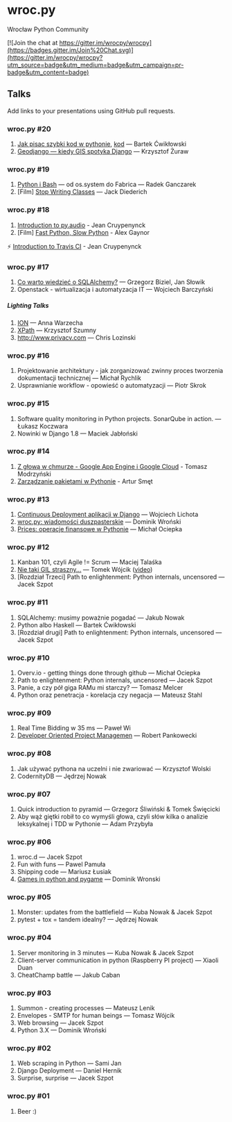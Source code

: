 # wroc.py

Wrocław Python Community

[![Join the chat at https://gitter.im/wrocpy/wrocpy](https://badges.gitter.im/Join%20Chat.svg)](https://gitter.im/wrocpy/wrocpy?utm_source=badge&utm_medium=badge&utm_campaign=pr-badge&utm_content=badge)

## Talks

Add links to your presentations using GitHub pull requests.

### wroc.py #20

1. [Jak pisac szybki kod w pythonie](https://speakerdeck.com/paczesiowa/jak-pisac-szybki-kod-w-pythonie), [kod](https://www.dropbox.com/s/7ntmq4fwypwd4dw/paczesiowa_szybki_kod.tar.bz2?dl=0) — Bartek Ćwikłowski
2. [Geodjango — kiedy GIS spotyka Django](http://slides.com/noaal/deck) — Krzysztof Żuraw

### wroc.py #19

1. [Python i Bash](http://www.slideshare.net/RadosawJanGanczarek/python-and-bash-from-ossystem-to-fabric) — od os.system do Fabrica — Radek Ganczarek 
2. [Film] [Stop Writing Classes](https://www.youtube.com/watch?v=o9pEzgHorH0) — Jack Diederich 

### wroc.py #18

1. [Introduction to py.audio](http://nonatomiclabs.com/blog/?p=67) - Jean Cruypenynck 
2. [Film] [Fast Python, Slow Python](https://www.youtube.com/watch?v=7eeEf_rAJds) - Alex Gaynor

⚡ ️[Introduction to Travis CI](http://nonatomiclabs.com/blog/?p=75) - Jean Cruypenynck  

### wroc.py #17

1. [Co warto wiedzieć o SQLAlchemy?](http://equus71.github.io/sqlalchemy-worth-to-know/) — Grzegorz Biziel, Jan Słowik
2. Openstack - wirtualizacja i automatyzacja IT — Wojciech Barczyński

##### Lighting Talks

1. [ION](https://ionapp.com/) — Anna Warzecha
2. [XPath](https://slides.com/noisy/xpath/) — Krzysztof Szumny
3. http://www.privacv.com — Chris Lozinski

### wroc.py #16

1. Projektowanie architektury - jak zorganizować zwinny proces tworzenia dokumentacji technicznej — Michał Rychlik 
2. Usprawnianie workflow - opowieść o automatyzacji — Piotr Skrok 

### wroc.py #15

1. Software quality monitoring in Python projects. SonarQube in action. — Łukasz Koczwara
2. Nowinki w Django 1.8 — Maciek Jabłoński

### wroc.py #14

1. [Z głową w chmurze - Google App Engine i Google Cloud](http://modriv.net/gae-wrocpy/) - Tomasz Modrzyński 
2. [Zarządzanie pakietami w Pythonie](http://artursmet.github.io/wroc.py-14/) - Artur Smęt

### wroc.py #13

1. [Continuous Deployment aplikacji w Django](http://lichota.pl/continuous_deployment_032015.pdf) — Wojciech Lichota
2. [wroc.py: wiadomości duszpasterskie](http://slides.com/dominikwronski/lucky-13#/) — Dominik Wroński
3. [Prices: operacje finansowe w Pythonie](http://mociepka.github.io/wroc.py-prices/) — Michał Ociepka

### wroc.py #12

1. Kanban 101, czyli Agile != Scrum — Maciej Talaśka
2. [Nie taki GIL straszny...](https://speakerdeck.com/tomekwojcik/nie-taki-gil-straszny-dot-dot-dot) — Tomek Wójcik ([video](https://www.youtube.com/watch?v=hMFJfopUXLA))
3. [Rozdział Trzeci] Path to enlightenment: Python internals, uncensored — Jacek Szpot

### wroc.py #11

1. SQLAlchemy: musimy poważnie pogadać — Jakub Nowak
2. Python albo Haskell — Bartek Ćwikłowski
3. [Rozdział drugi] Path to enlightenment: Python internals, uncensored — Jacek Szpot

### wroc.py #10

1. Overv.io - getting things done through github — Michał Ociepka
2. Path to enlightenment: Python internals, uncensored — Jacek Szpot
3. Panie, a czy pół giga RAMu mi starczy? — Tomasz Melcer
4. Python oraz penetracja - korelacja czy negacja — Mateusz Stahl 

### wroc.py #09

1. Real Time Bidding w 35 ms — Paweł Wi
2. [Developer Oriented Project Managemen](http://robert.pankowecki.pl/wrocpy/index.html) — Robert Pankowecki

### wroc.py #08

1. Jak używać pythona na uczelni i nie zwariować — Krzysztof Wolski
2. CodernityDB — Jędrzej Nowak

### wroc.py #07

1. Quick introduction to pyramid — Grzegorz Śliwiński & Tomek Święcicki
2. Aby wąż giętki robił to co wymyśli głowa, czyli słów kilka o analizie leksykalnej i TDD w Pythonie — Adam Przybyła

### wroc.py #06

1. wroc.d — Jacek Szpot
2. Fun with funs — Pawel Pamuła 
3. Shipping code — Mariusz Łusiak
4. [Games in python and pygame](http://slides.com/dominikwronski/snakegamepython#/) — Dominik Wronski 

### wroc.py #05

1. Monster: updates from the battlefield — Kuba Nowak & Jacek Szpot
2. pytest + tox = tandem idealny? — Jędrzej Nowak

### wroc.py #04

1. Server monitoring in 3 minutes — Kuba Nowak & Jacek Szpot
2. Client-server communication in python (Raspberry PI project) — Xiaoli Duan 
3. CheatChamp battle — Jakub Caban

### wroc.py #03

1. Summon - creating processes — Mateusz Lenik
2. Envelopes - SMTP for human beings — Tomasz Wójcik
3. Web browsing — Jacek Szpot
4. Python 3.X — Dominik Wroński

### wroc.py #02

1. Web scraping in Python — Sami Jan
2. Django Deployment — Daniel Hernik
3. Surprise, surprise — Jacek Szpot

### wroc.py #01

1. Beer :)
